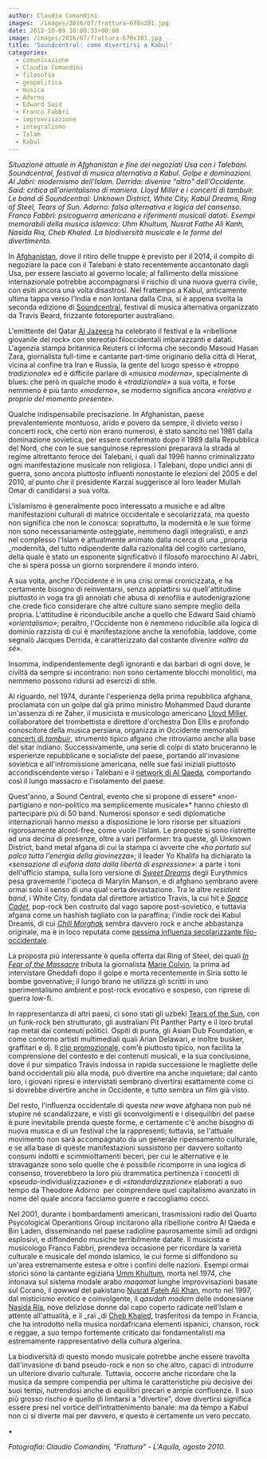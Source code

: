 ```yaml
---
author: Claudio Comandini
images:  /images/2016/07/frattura-678x381.jpg
date: 2012-10-09 10:00:33+00:00
image: /images/2016/07/frattura-678x381.jpg
title: 'Soundcentral: come divertirsi a Kabul'
categories:
  - comunicazione
  - Claudio Comandini
  - filosofia
  - geopolitica
  - musica
  - Adorno
  - Edward Said
  - Franco Fabbri
  - improvvisazione
  - integralismo
  - Islam
  - Kabul
---
```


*Situazione attuale in Afghanistan e fine dei negoziati Usa con i Talebani. Soundcentral, festival di musica alternativa a Kabul. Golpe e dominazioni. Al Jabri: modernismo dell'Islam. Derrida: divenire "altro" dell'Occidente. Said: critica all'orientalismo di maniera. Lloyd Miller e i concerti di tambuir. Le band di Soundcentral: Unknown District, White City, Kabul Dreams, Ring of Steel, Tears of Sun. Adorno: falsa alternativa e logica del consenso. Franco Fabbri: psicoguerra americana e riferimenti musicali datati. Esempi memorabili della musica islamica: Uhm Khultum, Nusrat Fathe Ali Kanh, Nasida Ria, Cheb Khaled. La biodiversità musicale e le forme del divertimento.*

In [Afghanistan](http://www.ilmondo.it/esteri/2012-10-02/afghanistan-usa-rinunciano-negoziare-pace-talebani_104472.shtml), dove il ritiro delle truppe è previsto per il 2014, il compito di negoziare la pace con il Talebani è stato recentemente accantonato dagli Usa, per essere lasciato al governo locale; al fallimento della missione internazionale potrebbe accompagnarsi il rischio di una nuova guerra civile, con esiti ancora una volta disastrosi. Nel frattempo a Kabul, anticamente ultima tappa verso l'India e non lontana dalla Cina, si è appena svolta la seconda edizione di [Soundcentral](http://soundcentralfestival.com/), festival di musica alternativa organizzato da Travis Beard, frizzante fotoreporter australiano.

L'emittente del Qatar [Al Jazeera](http://www.youtube.com/watch?v=Dr2piObWxm0&feature=related) ha celebrato il festival e la «ribellione giovanile del rock» con stereotipi filoccidentali imbarazzanti e datati. L'agenzia stampa britannica Reuters ci informa che secondo Masoud Hasan Zara, giornalista full-time e cantante part-time originario della città di Herat, vicina al confine tra Iran e Russia, la gente del luogo spesso è *«troppo tradizionale»* ed è difficile parlare di *«musica moderna»*, specialmente di blues: che però in qualche modo è *«tradizionale»* a sua volta, e forse nemmeno è più tanto *«moderno»*, se moderno significa ancora *«relativo e proprio del momento presente»*.

Qualche indispensabile precisazione. In Afghanistan, paese prevalentemente montuoso, arido e povero da sempre, il divieto verso i concerti rock, che certo non erano numerosi, è stato sancito nel 1981 dalla dominazione sovietica, per essere confermato dopo il 1989 dalla Repubblica del Nord, che con le sue sanguinose repressioni preparava la strada al regime altrettanto feroce dei Talebani, i quali dal 1996 hanno criminalizzato ogni manifestazione musicale non religiosa. I Talebani, dopo undici anni di guerra, sono ancora piuttosto influenti nonostante le elezioni del 2005 e del 2010, al punto che il presidente Karzai suggerisce al loro leader Mullah Omar di candidarsi a sua volta.

L'islamismo è generalmente poco interessato a musiche e ad altre manifestazioni culturali di matrice occidentale e secolarizzata, ma questo non significa che non le conosca: soprattutto, la modernità e le sue forme non sono necessariamente osteggiate, nemmeno dagli integralisti, e anzi nel complesso l'Islam è attualmente animato dalla ricerca di una \_propria \_modernità, del tutto ndipendente dalla razionalità del cogito cartesiano, della quale è stato un esponente significativo il filosofo marocchino Al Jabri, che si spera possa un giorno sorprendere il mondo intero.

A sua volta, anche l'Occidente è in una crisi ormai cronicizzata, e ha certamente bisogno di reinventarsi, senza appiattirsi su quell'attitudine piuttosto in voga tra gli annoiati che abusa di xenofilia e autodenigrazione che crede fico considerare che altre culture siano sempre meglio della propria. L'attitudine è riconducibile anche a quello che Edward Said chiamò *«orientalismo»*; peraltro, l'Occidente non è nemmeno riducibile alla logica di dominio razzista di cui è manifestazione anche la xenofobia, laddove, come segnalò Jacques Derrida, è caratterizzato dal costante divenire *«altro da sé»*.

Insomma, indipendentemente degli ignoranti e dai barbari di ogni dove, le civiltà da sempre si incontrano: non sono certamente blocchi monolitici, ma nemmeno possono ridursi ad esercizi di stile.

Al riguardo, nel 1974, durante l'esperienza della prima repubblica afghana, proclamata con un golpe dal già primo ministro Mohammed Daud durante un'assenza di re Zaher, il musicista e musicologo americano [Lloyd Miller](http://en.wikipedia.org/wiki/Lloyd_Miller_%28musician%29), collaboratore del trombettista e direttore d'orchestra Don Ellis e profondo conoscitore della musica persiana, organizza in Occidente memorabili [concerti di *tambuir*](http://www.youtube.com/watch?v=rQ5bySQggXc), strumento tipico afgano che ritroviamo anche alla base del sitar indiano. Successivamente, una serie di colpi di stato bruceranno le esperienze repubblicane e socialiste del paese, portando all'invasione sovietica e all'intromissione americana, nelle sue fasi iniziali piuttosto accondiscendente verso i Talebani e il [network di Al Qaeda](http://www.claudiocomandini.net/al-quaeda-network-il-fondamentalismo-islamico-e-le-strategie-reticolari/), comportando così il lungo massacro e l'isolamento del paese.

Quest'anno, a Sound Central, evento che si propone di essere\* «non-partigiano e non-politico ma semplicemente musicale»\* hanno chiesto di partecipare più di 50 band. Numerosi sponsor e sedi diplomatiche internazionali hanno messo a disposizione le loro risorse per situazioni rigorosamente alcool-free, come vuole l'Islam. Le proposte si sono ristrette ad una decina di presenze, oltre a vari performer: tra queste, gli Unknown District, band metal afgana di cui la stampa ci avverte che *«ha portato sul palco tutta l'energia della giovinezza»*; il leader Yo Khalifa ha dichiarato la *«sensazione di euforia data dalla libertà di espressione»*: a parte i toni dell'ufficio stampa, sulla loro versione di [*Sweet Dreams*](http://www.youtube.com/watch?v=DKxxOKpn6es) degli Eurythmics pesa gravemente l'ipoteca di Marylin Manson, e di afghano sembrano avere ormai solo il senso di una qual certa devastazione. Tra le altre *resident band*, i White City, fondata dal direttore artistico Travis, la cui hit è [*Space Cadet*](http://www.youtube.com/watch?v=wAyVngDOy_s), pop-rock ben costruito dal vago sapore post-sovietico, e tuttavia afgana come un hashish tagliato con la paraffina; l'indie rock dei Kabul Dreams, di cui [*Chill Morghak*](http://www.youtube.com/watch?v=mWWKfjKqKto) sembra davvero rock e anche abbastanza originale, ma è in loco reputata come [pessima influenza secolarizzante filo-occidentale](http://www.youtube.com/watch?v=Xtvi5K8iJx8i).

La proposta più interessante è quella offerta dai Ring of Steel, dei quali [*In Fear of the Massacre*](http://vimeo.com/48824973) tributa la giornalista [Marie Colvin](http://it.wikipedia.org/wiki/Marie_Colvin), la prima ad intervistare Gheddafi dopo il golpe e morta recentemente in Siria sotto le bombe governative; il lungo brano ne utilizza gli scritti in uno sperimentalismo ambient e post-rock evocativo e sospeso, con riprese di guerra low-fi.

In rappresentanza di altri paesi, ci sono stati gli uzbeki [Tears of the Sun](http://www.youtube.com/watch?v=HOy0dvaSBbI), con un funk-rock ben strutturato, gli australiani Pit Panther Party e il loro brutal rap metal dai contenuti politici. Ospiti di punta, gli Asian Dub Foundation, e come contorno artisti multimediali quali Arian Delawari, e inoltre busker, graffitari e dj. Il [clip promozionale](http://www.youtube.com/watch?v=HPO6byW9BAo), com'è piuttosto tipico, non facilita la comprensione del contesto e dei contenuti musicali, e la sua conclusione, dove il pur simpatico Travis indossa in rapida successione le magliette delle band occidentali più alla moda, può divertire ma anche inquietare; dal canto loro, i giovani ripresi e intervistati sembrano divertirsi esattamente come ci si dovrebbe divertire anche in Occidente, e tutto sembra un film già visto.

Del resto, l'influenza occidentale di questa *new wave* afghana non può né stupire né scandalizzare, e visti gli sconvolgimenti e i disequilibri del paese è pure inevitabile prenda queste forme, e certamente c'è anche bisogno di nuova musica e di un festival che la rappresenti; tuttavia, se l'attuale movimento non sarà accompagnato da un generale ripensamento culturale, e se alla base di queste manifestazioni sussistono per davvero soltanto consumi indotti e scimmiottamenti beceri, per cui le alternative e le stravaganze sono solo quelle che è possibile ricomporre in una logica di consenso, troverebbero la loro più drammatica pertinenza i concetti di «pseudo-individualizzazione» e di *«standardizzazione»* elaborati a suo tempo da Theodore Adorno  per comprendere quel capitalismo avanzato in nome del quale ancora facciamo guerre e raccogliamo cocci.

Nel 2001, durante i bombardamenti americani, trasmissioni radio del Quarto Psycological Operantions Group incitarono alla ribellione contro Al Qaeda e Bin Laden, disseminando nel paese radioline paurosamente simili ad ordigni esplosivi, e diffondendo musiche terribilmente datate. Il musicista e musicologo Franco Fabbri, prendeva occasione per ricordare la varietà culturale e musicale del mondo islamico, le cui forme si diffondono su un'area estremamente estesa e oltre i confini delle nazioni. Esempi ormai storici sono la cantante egiziana [Umm Khultum](http://www.youtube.com/watch?v=XPGHpBOt5sE), morta nel 1974, che intonava sul sistema modale arabo *maqamat* lunghe improvvisazioni basate sul Corano, il *qawwal* del pakistano [Nusrat Fateh Ali Khan](http://www.youtube.com/watch?v=GvQVxrMZB18), morto nel 1997, dal misticismo erotico e coinvolgente, il *qasidah modern* delle indonesiane [Nasida Ria](http://www.youtube.com/watch?v=jYZ954g761s), nove deliziose donne dal capo coperto radicate nell'Islam e attente all'attualità, e il \_raï \_di [Cheb Khaled](http://www.youtube.com/watch?v=gfL2AtwTbR0&feature=related), trasferitosi da tempo in Francia, che ha introdotto nella musica nordafricana elementi ispanici, chanson, rock e reggae, a suo tempo fortemente criticato dai fondamentalisti ma estremamente rappresentativo della cultura algerina.

La biodiversità di questo mondo musicale potrebbe anche essere travolta dall'invasione di band pseudo-rock e non so che altro, capaci di introdurre un ulteriore divario culturale. Tuttavia, occorre anche ricordare che la musica da sempre compendia per ultima le caratteristiche più decisive dei suoi tempi, nutrendosi anche di equilibri precari e ampie confluenze. Il suo più grosso rischio è quello di limitarsi a "divertire", dove divertirsi significa essere presi nel vortice dell'intrattenimento banale: ma da tempo a Kabul non ci si diverte mai per davvero, e questo è certamente un vero peccato.

•

*Fotografia: Claudio Comandini, "Frattura" - L'Aquila, agosto 2010.*
